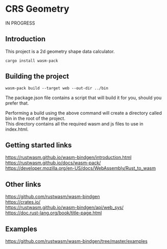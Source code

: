 # CRS Geometry

IN PROGRESS

## Introduction
This project is a 2d geometry shape data calculator.

```
cargo install wasm-pack
```

## Building the project
```
wasm-pack build --target web --out-dir ../bin
```

The package.json file contains a script that will build it for you, should you prefer that.

Performing a build using the above command will create a directory called bin in the root of the project.  
This directory contains all the required wasm and js files to use in index.html.

## Getting started links
https://rustwasm.github.io/wasm-bindgen/introduction.html  
https://rustwasm.github.io/docs/wasm-pack/  
https://developer.mozilla.org/en-US/docs/WebAssembly/Rust_to_wasm  

## Other links
https://github.com/rustwasm/wasm-bindgen  
https://crates.io/  
https://rustwasm.github.io/wasm-bindgen/api/web_sys/   
https://doc.rust-lang.org/book/title-page.html  


## Examples
https://github.com/rustwasm/wasm-bindgen/tree/master/examples
